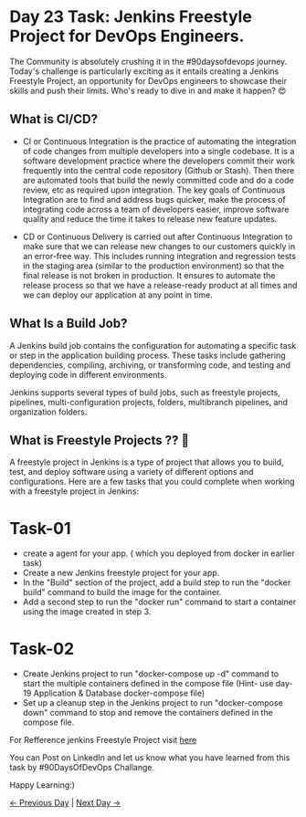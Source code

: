 # Day 23 Task: Jenkins Freestyle Project for DevOps Engineers.

The Community is absolutely crushing it in the #90daysofdevops journey. Today's challenge is particularly exciting as it entails creating a Jenkins Freestyle Project, an opportunity for DevOps engineers to showcase their skills and push their limits. Who's ready to dive in and make it happen? 😍

## What is CI/CD?

- CI or Continuous Integration is the practice of automating the integration of code changes from multiple developers into a single codebase. It is a software development practice where the developers commit their work frequently into the central code repository (Github or Stash). Then there are automated tools that build the newly committed code and do a code review, etc as required upon integration.
  The key goals of Continuous Integration are to find and address bugs quicker, make the process of integrating code across a team of developers easier, improve software quality and reduce the time it takes to release new feature updates.

- CD or Continuous Delivery is carried out after Continuous Integration to make sure that we can release new changes to our customers quickly in an error-free way. This includes running integration and regression tests in the staging area (similar to the production environment) so that the final release is not broken in production. It ensures to automate the release process so that we have a release-ready product at all times and we can deploy our application at any point in time.

## What Is a Build Job?

A Jenkins build job contains the configuration for automating a specific task or step in the application building process. These tasks include gathering dependencies, compiling, archiving, or transforming code, and testing and deploying code in different environments.

Jenkins supports several types of build jobs, such as freestyle projects, pipelines, multi-configuration projects, folders, multibranch pipelines, and organization folders.

## What is Freestyle Projects ?? 🤔

A freestyle project in Jenkins is a type of project that allows you to build, test, and deploy software using a variety of different options and configurations. Here are a few tasks that you could complete when working with a freestyle project in Jenkins:

# Task-01

- create a agent for your app. ( which you deployed from docker in earlier task)
- Create a new Jenkins freestyle project for your app.
- In the "Build" section of the project, add a build step to run the "docker build" command to build the image for the container.
- Add a second step to run the "docker run" command to start a container using the image created in step 3.

# Task-02

- Create Jenkins project to run "docker-compose up -d" command to start the multiple containers defined in the compose file (Hint- use day-19 Application & Database docker-compose file)
- Set up a cleanup step in the Jenkins project to run "docker-compose down" command to stop and remove the containers defined in the compose file.

For Refference jenkins Freestyle Project visit [here](https://youtu.be/wwNWgG5htxs)

You can Post on LinkedIn and let us know what you have learned from this task by #90DaysOfDevOps Challange.

Happy Learning:)

[← Previous Day](../day22/README.md) | [Next Day →](../day24/README.md)
